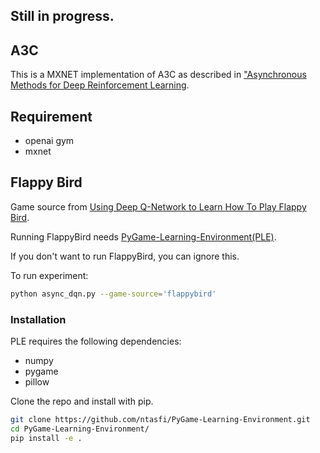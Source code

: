 ## Still in progress.

## A3C  

This is a MXNET implementation of A3C as described in ["Asynchronous Methods for Deep Reinforcement Learning](http://arxiv.org/pdf/1602.01783v1.pdf).



## Requirement

* openai gym
* mxnet


## Flappy Bird

Game source from [Using Deep Q-Network to Learn How To Play Flappy Bird](https://github.com/yenchenlin/DeepLearningFlappyBird). 

Running FlappyBird needs [PyGame-Learning-Environment(PLE)](https://github.com/ntasfi/PyGame-Learning-Environment). 

If you don't want to run FlappyBird, you can ignore this.

To run experiment:
```bash
python async_dqn.py --game-source='flappybird'
```

### Installation

PLE requires the following dependencies:
* numpy
* pygame
* pillow

Clone the repo and install with pip.

```bash
git clone https://github.com/ntasfi/PyGame-Learning-Environment.git
cd PyGame-Learning-Environment/
pip install -e .
``` 
